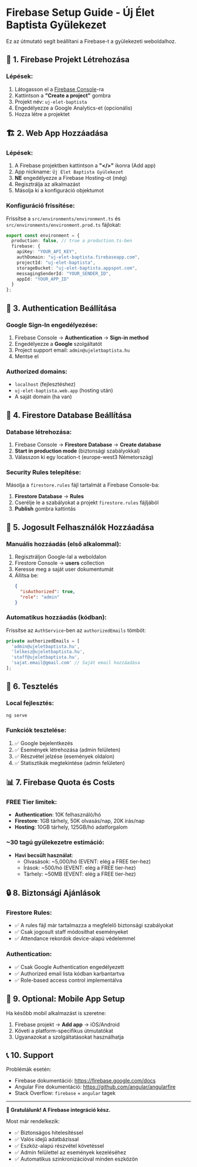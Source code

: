 # Firebase Setup Guide - Új Élet Baptista Gyülekezet

Ez az útmutató segít beállítani a Firebase-t a gyülekezeti weboldalhoz.

## 🔧 **1. Firebase Projekt Létrehozása**

### Lépések:
1. Látogasson el a [Firebase Console](https://console.firebase.google.com/)-ra
2. Kattintson a **"Create a project"** gombra
3. Projekt név: `uj-elet-baptista`
4. Engedélyezze a Google Analytics-et (opcionális)
5. Hozza létre a projektet

## 🏗️ **2. Web App Hozzáadása**

### Lépések:
1. A Firebase projektben kattintson a **"</>"** ikonra (Add app)
2. App nickname: `Új Élet Baptista Gyülekezet`
3. **NE** engedélyezze a Firebase Hosting-ot (még)
4. Regisztrálja az alkalmazást
5. Másolja ki a konfiguráció objektumot

### Konfiguráció frissítése:
Frissítse a `src/environments/environment.ts` és `src/environments/environment.prod.ts` fájlokat:

```typescript
export const environment = {
  production: false, // true a production.ts-ben
  firebase: {
    apiKey: "YOUR_API_KEY",
    authDomain: "uj-elet-baptista.firebaseapp.com",
    projectId: "uj-elet-baptista",
    storageBucket: "uj-elet-baptista.appspot.com",
    messagingSenderId: "YOUR_SENDER_ID",
    appId: "YOUR_APP_ID"
  }
};
```

## 🔐 **3. Authentication Beállítása**

### Google Sign-In engedélyezése:
1. Firebase Console → **Authentication** → **Sign-in method**
2. Engedélyezze a **Google** szolgáltatót
3. Project support email: `admin@ujeletbaptista.hu`
4. Mentse el

### Authorized domains:
- `localhost` (fejlesztéshez)
- `uj-elet-baptista.web.app` (hosting után)
- A saját domain (ha van)

## 💾 **4. Firestore Database Beállítása**

### Database létrehozása:
1. Firebase Console → **Firestore Database** → **Create database**
2. **Start in production mode** (biztonsági szabályokkal)
3. Válasszon ki egy location-t (europe-west3 Németország)

### Security Rules telepítése:
Másolja a `firestore.rules` fájl tartalmát a Firebase Console-ba:
1. **Firestore Database** → **Rules**
2. Cserélje le a szabályokat a projekt `firestore.rules` fájljából
3. **Publish** gombra kattintás

## 👤 **5. Jogosult Felhasználók Hozzáadása**

### Manuális hozzáadás (első alkalommal):
1. Regisztráljon Google-lal a weboldalon
2. Firestore Console → **users** collection
3. Keresse meg a saját user dokumentumát
4. Állítsa be:
   ```json
   {
     "isAuthorized": true,
     "role": "admin"
   }
   ```

### Automatikus hozzáadás (kódban):
Frissítse az `AuthService`-ben az `authorizedEmails` tömböt:

```typescript
private authorizedEmails = [
  'admin@ujeletbaptista.hu',
  'lelkesz@ujeletbaptista.hu',
  'staff@ujeletbaptista.hu',
  'sajat.email@gmail.com' // Saját email hozzáadása
];
```

## 🚀 **6. Tesztelés**

### Local fejlesztés:
```bash
ng serve
```

### Funkciók tesztelése:
1. ✅ Google bejelentkezés
2. ✅ Események létrehozása (admin felületen)
3. ✅ Részvétel jelzése (események oldalon)
4. ✅ Statisztikák megtekintése (admin felületen)

## 📊 **7. Firebase Quota és Costs**

### FREE Tier limitek:
- **Authentication**: 10K felhasználó/hó
- **Firestore**: 1GB tárhely, 50K olvasás/nap, 20K írás/nap
- **Hosting**: 10GB tárhely, 125GB/hó adatforgalom

### ~30 tagú gyülekezetre estimáció:
- **Havi becsült használat**: 
  - Olvasások: ~5,000/hó (EVENT: elég a FREE tier-hez)
  - Írások: ~500/hó (EVENT: elég a FREE tier-hez)
  - Tárhely: ~50MB (EVENT: elég a FREE tier-hez)

## 🔒 **8. Biztonsági Ajánlások**

### Firestore Rules:
- ✅ A rules fájl már tartalmazza a megfelelő biztonsági szabályokat
- ✅ Csak jogosult staff módosíthat eseményeket
- ✅ Attendance rekordok device-alapú védelemmel

### Authentication:
- ✅ Csak Google Authentication engedélyezett
- ✅ Authorized email lista kódban karbantartva
- ✅ Role-based access control implementálva

## 📱 **9. Optional: Mobile App Setup**

Ha később mobil alkalmazást is szeretne:
1. Firebase projekt → **Add app** → iOS/Android
2. Követi a platform-specifikus útmutatókat
3. Ugyanazokat a szolgáltatásokat használhatja

## 📞 **10. Support**

Problémák esetén:
- Firebase dokumentáció: https://firebase.google.com/docs
- Angular Fire dokumentáció: https://github.com/angular/angularfire
- Stack Overflow: `firebase` + `angular` tagek

---

**🎉 Gratulálunk! A Firebase integráció kész.**

Most már rendelkezik:
- ✅ Biztonságos hitelesítéssel
- ✅ Valós idejű adatbázissal  
- ✅ Eszköz-alapú részvétel követéssel
- ✅ Admin felülettel az események kezeléséhez
- ✅ Automatikus szinkronizációval minden eszközön 